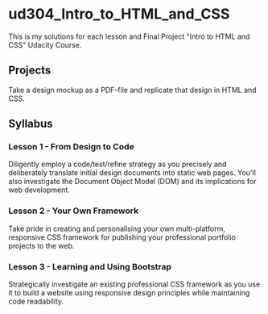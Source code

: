 # ud304_Intro_to_HTML_and_CSS

This is my solutions for each lesson and Final Project "Intro to HTML and CSS" Udacity Course.

## Projects

Take a design mockup as a PDF-file and replicate that design in HTML and CSS.

## Syllabus

### Lesson 1 - From Design to Code

Diligently employ a code/test/refine strategy as you precisely and deliberately translate initial design documents into static web pages. You'll also investigate the Document Object Model (DOM) and its implications for web development.

### Lesson 2 - Your Own Framework

Take pride in creating and personalising your own multi-platform, responsive CSS framework for publishing your professional portfolio projects to the web.

### Lesson 3 - Learning and Using Bootstrap

Strategically investigate an existing professional CSS framework as you use it to build a website using responsive design principles while maintaining code readability.
